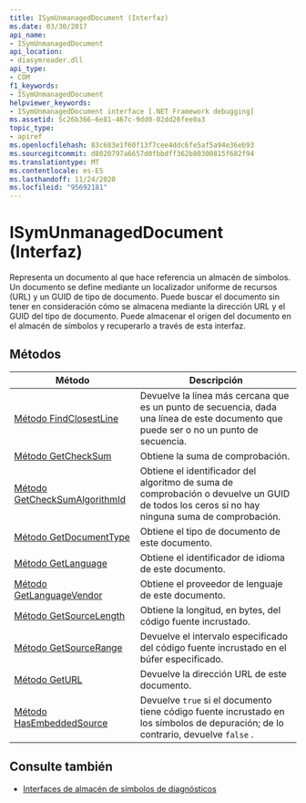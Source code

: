 ```yaml
---
title: ISymUnmanagedDocument (Interfaz)
ms.date: 03/30/2017
api_name:
- ISymUnmanagedDocument
api_location:
- diasymreader.dll
api_type:
- COM
f1_keywords:
- ISymUnmanagedDocument
helpviewer_keywords:
- ISymUnmanagedDocument interface [.NET Framework debugging]
ms.assetid: 5c26b366-6e81-467c-9dd0-02dd26fee0a3
topic_type:
- apiref
ms.openlocfilehash: 83c683e1f60f13f7cee4ddc6fe5af5a94e36eb93
ms.sourcegitcommit: d8020797a6657d0fbbdff362b80300815f682f94
ms.translationtype: MT
ms.contentlocale: es-ES
ms.lasthandoff: 11/24/2020
ms.locfileid: "95692181"
---
```

# <a name="isymunmanageddocument-interface"></a>ISymUnmanagedDocument (Interfaz)

Representa un documento al que hace referencia un almacén de símbolos. Un documento se define mediante un localizador uniforme de recursos (URL) y un GUID de tipo de documento. Puede buscar el documento sin tener en consideración cómo se almacena mediante la dirección URL y el GUID del tipo de documento. Puede almacenar el origen del documento en el almacén de símbolos y recuperarlo a través de esta interfaz.  
  
## <a name="methods"></a>Métodos  
  
|Método|Descripción|  
|------------|-----------------|  
|[Método FindClosestLine](isymunmanageddocument-findclosestline-method.md)|Devuelve la línea más cercana que es un punto de secuencia, dada una línea de este documento que puede ser o no un punto de secuencia.|  
|[Método GetCheckSum](isymunmanageddocument-getchecksum-method.md)|Obtiene la suma de comprobación.|  
|[Método GetCheckSumAlgorithmId](isymunmanageddocument-getchecksumalgorithmid-method.md)|Obtiene el identificador del algoritmo de suma de comprobación o devuelve un GUID de todos los ceros si no hay ninguna suma de comprobación.|  
|[Método GetDocumentType](isymunmanageddocument-getdocumenttype-method.md)|Obtiene el tipo de documento de este documento.|  
|[Método GetLanguage](isymunmanageddocument-getlanguage-method.md)|Obtiene el identificador de idioma de este documento.|  
|[Método GetLanguageVendor](isymunmanageddocument-getlanguagevendor-method.md)|Obtiene el proveedor de lenguaje de este documento.|  
|[Método GetSourceLength](isymunmanageddocument-getsourcelength-method.md)|Obtiene la longitud, en bytes, del código fuente incrustado.|  
|[Método GetSourceRange](isymunmanageddocument-getsourcerange-method.md)|Devuelve el intervalo especificado del código fuente incrustado en el búfer especificado.|  
|[Método GetURL](isymunmanageddocument-geturl-method.md)|Devuelve la dirección URL de este documento.|  
|[Método HasEmbeddedSource](isymunmanageddocument-hasembeddedsource-method.md)|Devuelve `true` si el documento tiene código fuente incrustado en los símbolos de depuración; de lo contrario, devuelve `false` .|  
  
## <a name="see-also"></a>Consulte también

- [Interfaces de almacén de símbolos de diagnósticos](diagnostics-symbol-store-interfaces.md)
